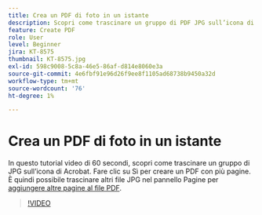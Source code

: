 ```yaml
---
title: Crea un PDF di foto in un istante
description: Scopri come trascinare un gruppo di PDF JPG sull’icona di Acrobat per crearne uno
feature: Create PDF
role: User
level: Beginner
jira: KT-8575
thumbnail: KT-8575.jpg
exl-id: 598c9008-5c8a-46e5-86af-d814e8060e3a
source-git-commit: 4e6fbf91e96d26f9ee8f1105ad68738b9450a32d
workflow-type: tm+mt
source-wordcount: '76'
ht-degree: 1%

---
```


# Crea un PDF di foto in un istante

In questo tutorial video di 60 secondi, scopri come trascinare un gruppo di JPG sull’icona di Acrobat. Fare clic su Sì per creare un PDF con più pagine. È quindi possibile trascinare altri file JPG nel pannello Pagine per [aggiungere altre pagine al file PDF](https://www.adobe.com/it/acrobat/online/add-pages-to-pdf.html).

>[!VIDEO](https://video.tv.adobe.com/v/3409560?quality=12&learn=on&hidetitle=true&captions=ita)
